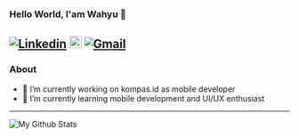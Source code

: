 ### Hello World, I'am Wahyu 👋

[![Linkedin](https://img.shields.io/badge/-LinkedIn-blue?style=flat&logo=Linkedin&logoColor=white)](https://www.linkedin.com/in/wahyu-kharisma-candra/)
[<img src="https://img.shields.io/github/followers/wahyukharisma?label=follow&style=social" height="22" title="Follow me" />](https://github.com/wahyukharisma) 
[![Gmail](https://img.shields.io/badge/-Gmail-c14438?style=flat&logo=Gmail&logoColor=white)](mailto:madewahyu39@gmail.com)
---------------------------------------------------------------------------------------------------------------------------------------------------------------------------------
### About

- 🔭 I’m currently working on kompas.id as mobile developer
- 🌱 I’m currently learning mobile development and UI/UX enthusiast

---------------------------------------------------------------------------------------------------------------------------------------------------------------------------------
<p align="left">
  <img alt="My Github Stats" src="https://github-readme-stats.vercel.app/api?username=wahyukharisma&show_icons=true&theme=radical">
</p>

